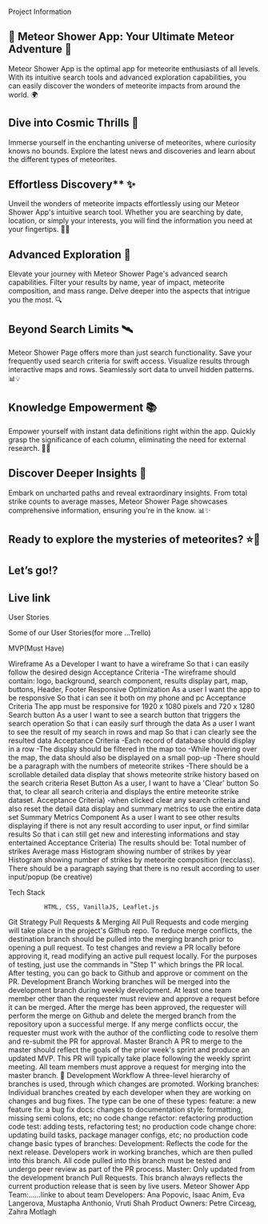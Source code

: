 Project Information
## 🌠 Meteor Shower App: Your Ultimate Meteor Adventure 🚀
Meteor Shower App is the optimal app for meteorite enthusiasts of all levels. With its intuitive search tools and advanced exploration capabilities, you can easily discover the wonders of meteorite impacts from around the world. 🌍
## Dive into Cosmic Thrills 🌌
Immerse yourself in the enchanting universe of meteorites, where curiosity knows no bounds. Explore the latest news and discoveries and learn about the different types of meteorites. 
## Effortless Discovery** ✨
Unveil the wonders of meteorite impacts effortlessly using our Meteor Shower App's intuitive search tool. Whether you are searching by date, location, or simply your interests, you will find the information you need at your fingertips. 🚀🔬
## Advanced Exploration 🌟
Elevate your journey with Meteor Shower Page's advanced search capabilities. Filter your results by name, year of impact, meteorite composition, and mass range. Delve deeper into the aspects that intrigue you the most. 🔍
## Beyond Search Limits 🛰️
Meteor Shower Page offers more than just search functionality. Save your frequently used search criteria for swift access. Visualize results through interactive maps and rows. Seamlessly sort data to unveil hidden patterns. 📊💡
## Knowledge Empowerment 📚
Empower yourself with instant data definitions right within the app. Quickly grasp the significance of each column, eliminating the need for external research. 💪🧠
## Discover Deeper Insights 🌟
Embark on uncharted paths and reveal extraordinary insights. From total strike counts to average masses, Meteor Shower Page showcases comprehensive information, ensuring you're in the know. 📊✨
## Ready to explore the mysteries of meteorites? ⭐🌠
## Let’s go!?
## Live link


User Stories

 Some of our User Stories(for more …Trello)

MVP(Must Have)

Wireframe 
As a Developer
I want to have a wireframe
So that i can easily follow the desired design
Acceptance Criteria
-The wireframe should contain:
logo, background, search component, results display part, map, buttons, Header, Footer
Responsive Optimization
As a user
I want the app to be responsive
So that i can see it both on my phone and pc
Acceptance Criteria
The app must be responsive for
1920 x 1080 pixels and 720 x 1280
Search button
As a user
I want to see a search button that triggers the search operation
So that i can easily surf through the data
As a user
I want to see the result of my search in rows and map
So that i can clearly see the resulted data
Acceptance Criteria
-Each record of database should display in a row
-The display should be filtered in the map too
-While hovering over the map, the data should also be displayed on a small pop-up
-There should be a paragraph with the numbers of meteorite strikes
-There should be a scrollable detailed data display that shows meteorite strike history based on the search criteria
Reset Button
As a user, I want to have a 'Clear' button
So that, to clear all search criteria and displays the entire meteorite strike dataset.
Acceptance Criteria)
-when clicked clear any search criteria and also reset the detail data display and summary metrics to use the entire data set
Summary Metrics Component
As a user
I want to see other results displaying if there is not any result according to user input, or find similar results
So that i can still get new and interesting informations and stay entertained
Acceptance Criteria)
The results should be:
Total number of strikes
Average mass
Histogram showing number of strikes by year
Histogram showing number of strikes by meteorite composition (recclass).
There should be a paragraph saying that there is no result according to user input/popup (be creative)

Tech Stack

              HTML, CSS, VanillaJS, Leaflet.js


 Git Strategy
Pull Requests & Merging
All Pull Requests and code merging will take place in the project's Github repo.
To reduce merge conflicts, the destination branch should be pulled into the merging branch prior to opening a pull request.
To test changes and review a PR locally before approving it, read modifying an active pull request locally. For the purposes of testing, just use the commands in "Step 1" which brings the PR local. After testing, you can go back to Github and approve or comment on the PR.
Development Branch
Working branches will be merged into the development branch during weekly development.
At least one team member other than the requester must review and approve a request before it can be merged.
After the merge has been approved, the requester will perform the merge on Github and delete the merged branch from the repository upon a successful merge.
If any merge conflicts occur, the requester must work with the author of the conflicting code to resolve them and re-submit the PR for approval.
Master Branch
A PR to merge to the master should reflect the goals of the prior week's sprint and produce an updated MVP. This PR will typically take place following the weekly sprint meeting.
All team members must approve a request for merging into the master branch.
🚀 Development Workflow
A three-level hierarchy of branches is used, through which changes are promoted.
Working branches: Individual branches created by each developer when they are working on changes and bug fixes. The type can be one of these types:
feature: a new feature
fix: a bug fix
docs: changes to documentation
style: formatting, missing semi colons, etc; no code change
refactor: refactoring production code
test: adding tests, refactoring test; no production code change
chore: updating build tasks, package manager configs, etc; no production code change basic types of branches:
Development: Reflects the code for the next release. Developers work in working branches, which are then pulled into this branch. All code pulled into this branch must be tested and undergo peer review as part of the PR process.
Master: Only updated from the development branch Pull Requests. This branch always reflects the current production release that is seen by live users.
Meteor Shower App Team:......linke to about team
Developers: Ana Popovic, Isaac Anim, Eva Langerova, 
                      Mustapha Anthonio, Vruti Shah
Product Owners: Petre Circeag, Zahra Motlagh




